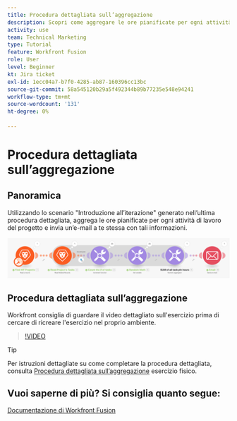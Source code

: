 ```yaml
---
title: Procedura dettagliata sull’aggregazione
description: Scopri come aggregare le ore pianificate per ogni attività di lavoro di un progetto e inviare un’e-mail a te stessa con tali informazioni, il tutto in [!DNL Adobe Workfront Fusion].
activity: use
team: Technical Marketing
type: Tutorial
feature: Workfront Fusion
role: User
level: Beginner
kt: Jira ticket
exl-id: 1ecc04a7-b7f0-4285-ab87-160396cc13bc
source-git-commit: 58a545120b29a5f492344b89b77235e548e94241
workflow-type: tm+mt
source-wordcount: '131'
ht-degree: 0%

---
```


# Procedura dettagliata sull’aggregazione

## Panoramica

Utilizzando lo scenario &quot;Introduzione all’iterazione&quot; generato nell’ultima procedura dettagliata, aggrega le ore pianificate per ogni attività di lavoro del progetto e invia un’e-mail a te stessa con tali informazioni.

![Immagine dello scenario di fusione](assets/iteration-and-aggregation-2.png)

## Procedura dettagliata sull’aggregazione

Workfront consiglia di guardare il video dettagliato sull&#39;esercizio prima di cercare di ricreare l&#39;esercizio nel proprio ambiente.

>[!VIDEO](https://video.tv.adobe.com/v/335280/?quality=12)

>[!TIP]
>
>Per istruzioni dettagliate su come completare la procedura dettagliata, consulta [Procedura dettagliata sull’aggregazione](https://experienceleague.adobe.com/docs/workfront-learn/tutorials-workfront/fusion/exercises/aggregation.html?lang=en) esercizio fisico.


## Vuoi saperne di più? Si consiglia quanto segue:

[Documentazione di Workfront Fusion](https://experienceleague.adobe.com/docs/workfront/using/adobe-workfront-fusion/workfront-fusion-2.html?lang=en)
